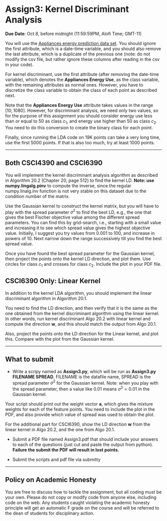 <!--
.. title: CSCI4390-6390 Assign3
.. slug: dm_assign3
.. date: 2021-09-30 00:23:01 UTC-04:00
.. tags: 
.. category: 
.. link: 
.. description: 
.. has_math: True
.. type: text
-->

# Assign3: Kernel Discriminant Analysis

**Due Date**: Oct 8, before midnight (11:59:59PM, Alofi Time; GMT-11)


You will use the 
[Appliances energy prediction data set](https://archive.ics.uci.edu/ml/datasets/Appliances+energy+prediction#).
You should ignore the first attribute, which is a date-time variable,
and you should also remove the last attribute, which is a duplicate of
the previous one (note: do not modify the csv file, but rather ignore these
columns after reading in the csv in your code). 

For kernel discriminant, use the first attribute (after removing the
date-time variable), which denotes the
**Appliances Energy Use**, as the class variable, with the remaining
attributes as normal ones. However, you have to discretize the
class variable to obtain the class of each point as described next.

Note that the **Appliances Energy Use** attribute takes values in the
range $[10,1080]$. However, for discriminant analysis, we need only two
values, so for the purpose of this assignment you should consider energy
use less than or equal to 50 as class $c_1$, and energy use
higher than 50 as class $c_2$. You need to do this conversion to
create the binary class for each point.

Finally, since running the LDA code on 19K points can take a very long time,
use the first 5000 points. If that is also too much, try at least 1000
points.

---

## Both CSCI4390 and CSCI6390

You will implement the kernel discriminant analysis algorithm as described in
Algorithm 20.2 (Chapter 20, page 512) to find the kernel LD. 
**Note: use numpy.lingalg.pinv** to compute the inverse, since the regular
numpy.linalg.inv function is not very stable on this dataset due to the
condition number of the matrix.

Use the Gaussian kernel to
construct the kernel matrix, but you will have to play with the spread
parameter $\sigma^2$ to find the best LD, e.g., the one that gives the best Fischer
objective value among the different spread parameters. 
You can find this by
grid-search, i.e., starting with a small value and increasing it to see
which spread value gives the highest objective value. Initially, I suggest
you try values from 0.001 to 100, and increase in powers of 10. Next narrow
down the range successively till you find the best spread value.

Once you have found the best spread parameter for the Gaussian kernel, then
project the points onto the kernel LD direction, and plot them. Use circles
for class $c_1$ and crosses for class $c_2$. Include the plot in your PDF
file.


## CSCI6390 Only: Linear Kernel

In addition to the kernel LDA algorithm, you should implement the linear
discriminant algorithm in Algorithm 20.1.

You need to find the LD direction, and then verify that it is the same as
the one obtained from the kernel discriminant algorithm using the linear
kernel. In other words, run kernel discriminant Algo 20.2 with linear kernel and
compute the direction $\mathbf{w}$, and this should match the output from Algo 20.1.

Also, project the points onto the LD direction for the Linear kernel, and
plot this. Compare with the plot from the Gaussian kernel.

---

## What to submit

* Write a scripy named as **Assign3.py**, which will be run as 
 **Assign3.py FILENAME SPREAD**. FILENAME is the datafile name,  SPREAD is the
 spread parameter $\sigma^2$ for the Gaussian kernel.
 Note: when you play with the spread parameter, then a value like 0.01 means
 $\sigma^2 = 0.01$ in the Gaussian kernel.
 
Your script should print out the weight vector $\mathbf{a}$, which gives the
mixture weights for each of the feature points. You need to include the plot
in the PDF, and also provide which value of spread was used to obtain the
plot.

For the additional part for CSCI6390, show the LD direction $\mathbf{w}$
from the linear kernel in Algo 20.2, and the one from Algo 20.1.

* Submit a PDF file named Assign3.pdf that should include your answers
 to each of the questions (just cut and paste the output from python).
 **Failure the submit the PDF will result in lost points.** 

* Submit the scripts and pdf file via submitty

---

## Policy on Academic Honesty

You are free to discuss how to tackle the assignment, but all coding
must be your own. Please do not copy or modify code from anyone else,
including code on the web. Any students caught violating the academic
honesty principle will get an automatic F grade on the course and will
be referred to the dean of students for disciplinary action.

